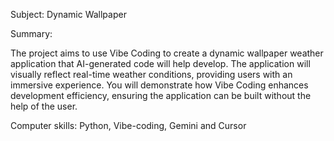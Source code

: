 Subject: Dynamic Wallpaper

Summary:

The project aims to use Vibe Coding to create a dynamic wallpaper weather application that AI-generated code will help develop. The application will visually reflect real-time weather conditions, providing users with an immersive experience. You will demonstrate how Vibe Coding enhances development efficiency, ensuring the application can be built without the help of the user.

Computer skills: Python, Vibe-coding, Gemini and Cursor
